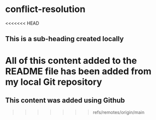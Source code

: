 # conflict-resolution

<<<<<<< HEAD
## This is a sub-heading created locally

All of this content added to the README file has been added from my local Git repository
=======
## This content was added using Github
>>>>>>> refs/remotes/origin/main
